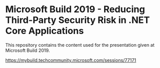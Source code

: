 # Microsoft Build 2019 - Reducing Third-Party Security Risk in .NET Core Applications

This repository contains the content used for the presentation given at Microsoft Build 2019.

https://mybuild.techcommunity.microsoft.com/sessions/77171

